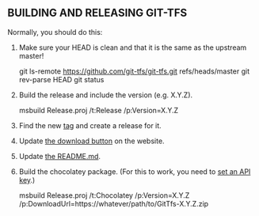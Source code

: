 BUILDING AND RELEASING GIT-TFS
------------------------------

Normally, you should do this:

1. Make sure your HEAD is clean and that it is the same as the upstream master!

    git ls-remote https://github.com/git-tfs/git-tfs.git refs/heads/master
    git rev-parse HEAD
    git status

2. Build the release and include the version (e.g. X.Y.Z).

    msbuild Release.proj /t:Release /p:Version=X.Y.Z

3. Find the new [tag](https://github.com/git-tfs/git-tfs/tags) and create a release for it.

4. Update [the download button](https://github.com/git-tfs/git-tfs.github.com/edit/master/_includes/download_button.html) on the website.

5. Update [the README.md](https://github.com/git-tfs/git-tfs/edit/master/README.md).

5. Build the chocolatey package. (For this to work, you need to [set an API key](https://github.com/chocolatey/chocolatey/wiki/CommandsPush#note-to-use-this-command-you-must-have-your-api-key-saved-for-chocolateyorg-or-the-source-you-want-to-push-to).)

    msbuild Release.proj /t:Chocolatey /p:Version=X.Y.Z /p:DownloadUrl=https://whatever/path/to/GitTfs-X.Y.Z.zip
